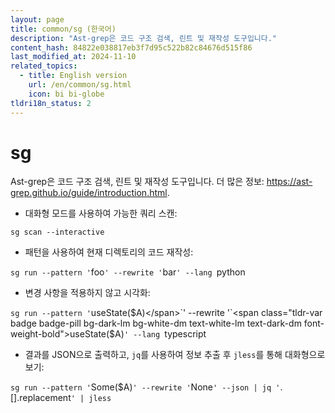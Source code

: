 ```yaml
---
layout: page
title: common/sg (한국어)
description: "Ast-grep은 코드 구조 검색, 린트 및 재작성 도구입니다."
content_hash: 84822e038817eb3f7d95c522b82c84676d515f86
last_modified_at: 2024-11-10
related_topics:
  - title: English version
    url: /en/common/sg.html
    icon: bi bi-globe
tldri18n_status: 2
---
```

# sg

Ast-grep은 코드 구조 검색, 린트 및 재작성 도구입니다.
더 많은 정보: <https://ast-grep.github.io/guide/introduction.html>.

- 대화형 모드를 사용하여 가능한 쿼리 스캔:

`sg scan --interactive`

- 패턴을 사용하여 현재 디렉토리의 코드 재작성:

`sg run --pattern '`<span class="tldr-var badge badge-pill bg-dark-lm bg-white-dm text-white-lm text-dark-dm font-weight-bold">foo</span>`' --rewrite '`<span class="tldr-var badge badge-pill bg-dark-lm bg-white-dm text-white-lm text-dark-dm font-weight-bold">bar</span>`' --lang `<span class="tldr-var badge badge-pill bg-dark-lm bg-white-dm text-white-lm text-dark-dm font-weight-bold">python</span>

- 변경 사항을 적용하지 않고 시각화:

`sg run --pattern '`<span class="tldr-var badge badge-pill bg-dark-lm bg-white-dm text-white-lm text-dark-dm font-weight-bold">useState<number>($A)</span>`' --rewrite '`<span class="tldr-var badge badge-pill bg-dark-lm bg-white-dm text-white-lm text-dark-dm font-weight-bold">useState($A)</span>`' --lang `<span class="tldr-var badge badge-pill bg-dark-lm bg-white-dm text-white-lm text-dark-dm font-weight-bold">typescript</span>

- 결과를 JSON으로 출력하고, `jq`를 사용하여 정보 추출 후 `jless`를 통해 대화형으로 보기:

`sg run --pattern '`<span class="tldr-var badge badge-pill bg-dark-lm bg-white-dm text-white-lm text-dark-dm font-weight-bold">Some($A)</span>`' --rewrite '`<span class="tldr-var badge badge-pill bg-dark-lm bg-white-dm text-white-lm text-dark-dm font-weight-bold">None</span>`' --json | jq '`<span class="tldr-var badge badge-pill bg-dark-lm bg-white-dm text-white-lm text-dark-dm font-weight-bold">.[].replacement</span>`' | jless`
